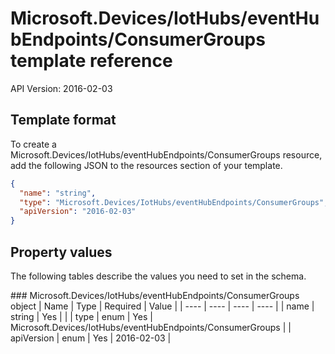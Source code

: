 # Microsoft.Devices/IotHubs/eventHubEndpoints/ConsumerGroups template reference
API Version: 2016-02-03
## Template format

To create a Microsoft.Devices/IotHubs/eventHubEndpoints/ConsumerGroups resource, add the following JSON to the resources section of your template.

```json
{
  "name": "string",
  "type": "Microsoft.Devices/IotHubs/eventHubEndpoints/ConsumerGroups",
  "apiVersion": "2016-02-03"
}
```
## Property values

The following tables describe the values you need to set in the schema.

<a id="Microsoft.Devices/IotHubs/eventHubEndpoints/ConsumerGroups" />
### Microsoft.Devices/IotHubs/eventHubEndpoints/ConsumerGroups object
|  Name | Type | Required | Value |
|  ---- | ---- | ---- | ---- |
|  name | string | Yes |  |
|  type | enum | Yes | Microsoft.Devices/IotHubs/eventHubEndpoints/ConsumerGroups |
|  apiVersion | enum | Yes | 2016-02-03 |

